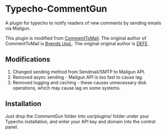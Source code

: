 # Typecho-CommentGun
A plugin for typecho to notify readers of new comments by sending emails via Mailgun.

This plugin is modified from [CommentToMail](https://github.com/byends/CommentToMail).
The original author of CommentToMail is [Byends Upd.](http://www.byends.com).
The original original author is [DEFE](http://defe.me).

## Modifications
1. Changed sending method from Sendmail/SMTP to Mailgun API.
2. Removed async sending - Mailgun API is too fast to cause lag.
3. Removed logging and caching - these causes unnecessary disk operations, which may cause lag on some systems.

## Installation
Just drop the *CommentGun* folder into *usr/plugins/* folder under your Typecho installation, and enter your API key and domain into the control panel.
